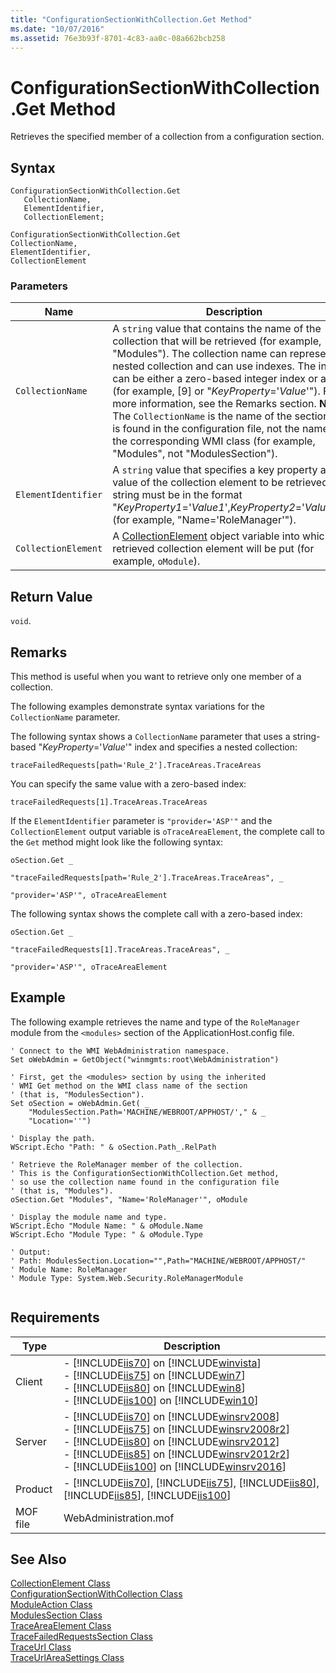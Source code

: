 ```yaml
---
title: "ConfigurationSectionWithCollection.Get Method"
ms.date: "10/07/2016"
ms.assetid: 76e3b93f-8701-4c83-aa0c-08a662bcb258
---
```

# ConfigurationSectionWithCollection.Get Method
Retrieves the specified member of a collection from a configuration section.  
  
## Syntax  
  
```jscript#  
ConfigurationSectionWithCollection.Get   
   CollectionName,   
   ElementIdentifier,   
   CollectionElement;  
```  
  
```vbs  
ConfigurationSectionWithCollection.Get   
CollectionName,   
ElementIdentifier,   
CollectionElement  
```  
  
### Parameters  
  
|Name|Description|  
|----------|-----------------|  
|`CollectionName`|A `string` value that contains the name of the collection that will be retrieved (for example, "Modules"). The collection name can represent a nested collection and can use indexes. The index can be either a zero-based integer index or a string (for example, [9] or "*KeyProperty*='*Value*'"). For more information, see the Remarks section. **Note:**  The `CollectionName` is the name of the section as it is found in the configuration file, not the name of the corresponding WMI class (for example, "Modules", not "ModulesSection").|  
|`ElementIdentifier`|A `string` value that specifies a key property and value of the collection element to be retrieved. The string must be in the format "*KeyProperty1*='*Value1*',*KeyProperty2*='*Value2*',…" (for example, "Name='RoleManager'").|  
|`CollectionElement`|A [CollectionElement](../wmi-provider/collectionelement-class.md) object variable into which the retrieved collection element will be put (for example, `oModule`).|  
  
## Return Value  
 `void`.  
  
## Remarks  
 This method is useful when you want to retrieve only one member of a collection.  
  
 The following examples demonstrate syntax variations for the `CollectionName` parameter.  
  
 The following syntax shows a `CollectionName` parameter that uses a string-based "*KeyProperty*='*Value*'" index and specifies a nested collection:  
  
 `traceFailedRequests[path='Rule_2'].TraceAreas.TraceAreas`  
  
 You can specify the same value with a zero-based index:  
  
 `traceFailedRequests[1].TraceAreas.TraceAreas`  
  
 If the `ElementIdentifier` parameter is `"provider='ASP'"` and the `CollectionElement` output variable is `oTraceAreaElement`, the complete call to the `Get` method might look like the following syntax:  
  
 `oSection.Get _`  
  
 `"traceFailedRequests[path='Rule_2'].TraceAreas.TraceAreas", _`  
  
 `"provider='ASP'", oTraceAreaElement`  
  
 The following syntax shows the complete call with a zero-based index:  
  
 `oSection.Get _`  
  
 `"traceFailedRequests[1].TraceAreas.TraceAreas", _`  
  
 `"provider='ASP'", oTraceAreaElement`  
  
## Example  
 The following example retrieves the name and type of the `RoleManager` module from the `<modules>` section of the ApplicationHost.config file.  
  
```  
' Connect to the WMI WebAdministration namespace.  
Set oWebAdmin = GetObject("winmgmts:root\WebAdministration")  
  
' First, get the <modules> section by using the inherited   
' WMI Get method on the WMI class name of the section  
' (that is, "ModulesSection").  
Set oSection = oWebAdmin.Get( _  
    "ModulesSection.Path='MACHINE/WEBROOT/APPHOST/'," & _  
    "Location=''")  
  
' Display the path.   
WScript.Echo "Path: " & oSection.Path_.RelPath  
  
' Retrieve the RoleManager member of the collection.  
' This is the ConfigurationSectionWithCollection.Get method,  
' so use the collection name found in the configuration file  
' (that is, "Modules").  
oSection.Get "Modules", "Name='RoleManager'", oModule  
  
' Display the module name and type.  
WScript.Echo "Module Name: " & oModule.Name  
WScript.Echo "Module Type: " & oModule.Type  
  
' Output:  
' Path: ModulesSection.Location="",Path="MACHINE/WEBROOT/APPHOST/"  
' Module Name: RoleManager  
' Module Type: System.Web.Security.RoleManagerModule  
  
```  
  
## Requirements  
  
|Type|Description|  
|----------|-----------------|  
|Client|-   [!INCLUDE[iis70](../wmi-provider/includes/iis70-md.md)] on [!INCLUDE[winvista](../wmi-provider/includes/winvista-md.md)]<br />-   [!INCLUDE[iis75](../wmi-provider/includes/iis75-md.md)] on [!INCLUDE[win7](../wmi-provider/includes/win7-md.md)]<br />-   [!INCLUDE[iis80](../wmi-provider/includes/iis80-md.md)] on [!INCLUDE[win8](../wmi-provider/includes/win8-md.md)]<br />-   [!INCLUDE[iis100](../wmi-provider/includes/iis100-md.md)] on [!INCLUDE[win10](../wmi-provider/includes/win10-md.md)]|  
|Server|-   [!INCLUDE[iis70](../wmi-provider/includes/iis70-md.md)] on [!INCLUDE[winsrv2008](../wmi-provider/includes/winsrv2008-md.md)]<br />-   [!INCLUDE[iis75](../wmi-provider/includes/iis75-md.md)] on [!INCLUDE[winsrv2008r2](../wmi-provider/includes/winsrv2008r2-md.md)]<br />-   [!INCLUDE[iis80](../wmi-provider/includes/iis80-md.md)] on [!INCLUDE[winsrv2012](../wmi-provider/includes/winsrv2012-md.md)]<br />-   [!INCLUDE[iis85](../wmi-provider/includes/iis85-md.md)] on [!INCLUDE[winsrv2012r2](../wmi-provider/includes/winsrv2012r2-md.md)]<br />-   [!INCLUDE[iis100](../wmi-provider/includes/iis100-md.md)] on [!INCLUDE[winsrv2016](../wmi-provider/includes/winsrv2016-md.md)]|  
|Product|-   [!INCLUDE[iis70](../wmi-provider/includes/iis70-md.md)], [!INCLUDE[iis75](../wmi-provider/includes/iis75-md.md)], [!INCLUDE[iis80](../wmi-provider/includes/iis80-md.md)], [!INCLUDE[iis85](../wmi-provider/includes/iis85-md.md)], [!INCLUDE[iis100](../wmi-provider/includes/iis100-md.md)]|  
|MOF file|WebAdministration.mof|  
  
## See Also  
 [CollectionElement Class](../wmi-provider/collectionelement-class.md)   
 [ConfigurationSectionWithCollection Class](../wmi-provider/configurationsectionwithcollection-class.md)   
 [ModuleAction Class](../wmi-provider/moduleaction-class.md)   
 [ModulesSection Class](../wmi-provider/modulessection-class.md)   
 [TraceAreaElement Class](../wmi-provider/traceareaelement-class.md)   
 [TraceFailedRequestsSection Class](../wmi-provider/tracefailedrequestssection-class.md)   
 [TraceUrl Class](../wmi-provider/traceurl-class.md)   
 [TraceUrlAreaSettings Class](../wmi-provider/traceurlareasettings-class.md)
